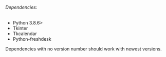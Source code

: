 ###### Dependencies:
- Python 3.8.6>
- Tkinter
- Tkcalendar
- Python-freshdesk

Dependencies with no version number should work with newest versions.

